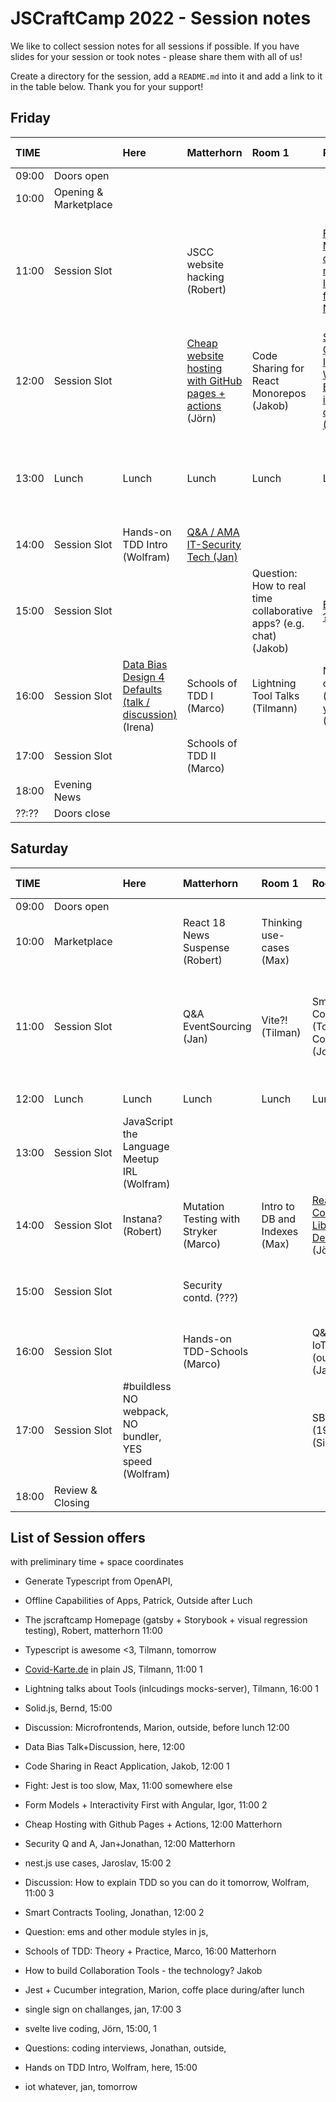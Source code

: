 # JSCraftCamp 2022 - Session notes

We like to collect session notes for all sessions if possible. If you have slides for your session or took notes - please share them with all of us!

Create a directory for the session, add a `README.md` into it and add a link to it in the table below. Thank you for your support!

## Friday

| TIME  |                       | Here                                                                    | Matterhorn                                                                                               | Room 1                                                             | Room 2                                                                                            | Room 3                                                | Somewhere else                                                                                             |
| :---- | :-------------------- | :---------------------------------------------------------------------- | :------------------------------------------------------------------------------------------------------- | :----------------------------------------------------------------- | :------------------------------------------------------------------------------------------------ | :---------------------------------------------------- | :--------------------------------------------------------------------------------------------------------- |
| 09:00 | Doors open            |                                                                         |                                                                                                          |                                                                    |                                                                                                   |                                                       |                                                                                                            |
| 10:00 | Opening & Marketplace |                                                                         |                                                                                                          |                                                                    |                                                                                                   |                                                       |                                                                                                            |
| 11:00 | Session Slot          |                                                                         | JSCC website hacking (Robert)                                                                            |                                                                    | [Form Models (vs domain models) / Interactivity first with NGRX (???)](./form-models/)            | [Covid-Karte vanilla JS (Tilmann)](./covid-karte-de/) | Microfrontends Experience Exchange (outside) (Marion) / How to explain TDD so you do it tomorrow (Wolfram) |
| 12:00 | Session Slot          |                                                                         | [Cheap website hosting with GitHub pages + actions](./gh-actions) (Jörn) | Code Sharing for React Monorepos (Jakob)                           | [Smart Contracts - Introduction: Why Blockchain is not just co??? (Jonathan)](./smart-contracts/) | Backend APIs with TypeScript (Michael)                |                                                                                                            |
| 13:00 | Lunch                 | Lunch                                                                   | Lunch                                                                                                    | Lunch                                                              | Lunch                                                                                             | Lunch                                                 | Jest & Cucumber Integration? (Marion) / Jest sucks: Alternatives? (Max)                                    |
| 14:00 | Session Slot          | Hands-on TDD Intro (Wolfram)                                            | [Q&A / AMA IT-Security Tech (Jan)](./security/)                                                          |                                                                    |                                                                                                   | Svelte live coding (Jörn)                             | Offline Capability of Apps (Patrick)                                                                       |
| 15:00 | Session Slot          |                                                                         |                                                                                                          | Question: How to real time collaborative apps? (e.g. chat) (Jakob) | [ESM - MJS ??? (Irena)](./esm/)                                                                   | SolidJS Hands on (Bernd)                              | Questions: Coding Interviews (Jonathan)                                                                    |
| 16:00 | Session Slot          | [Data Bias Design 4 Defaults (talk / discussion)](./data-bias/) (Irena) | Schools of TDD I (Marco)                                                                                 | Lightning Tool Talks (Tilmann)                                     | Nest.JS Use cases (show yours) (Iaroslav)                                                         | [Q&A / AMA SSO Challenges](./sso-ama/) (Jan)          |                                                                                                            |
| 17:00 | Session Slot          |                                                                         | Schools of TDD II (Marco)                                                                                |                                                                    |                                                                                                   |                                                       |                                                                                                            |
| 18:00 | Evening News          |                                                                         |                                                                                                          |                                                                    |                                                                                                   |                                                       |                                                                                                            |
| ??:?? | Doors close           |                                                                         |                                                                                                          |                                                                    |                                                                                                   |                                                       |                                                                                                            |

## Saturday

| TIME  |                  | Here                                                   | Matterhorn                            | Room 1                        | Room 2                                                                  | Room 3                                                   | Somewhere else                                                                                             |
| :---- | :--------------- | :----------------------------------------------------- | :------------------------------------ | :---------------------------- | :---------------------------------------------------------------------- | :------------------------------------------------------- | ---------------------------------------------------------------------------------------------------------- |
| 09:00 | Doors open       |                                                        |                                       |                               |                                                                         |                                                          |                                                                                                            |
| 10:00 | Marketplace      |                                                        | React 18 News Suspense (Robert)       | Thinking use-cases (Max)      |                                                                         | Morning Kata ([JSKatas.org](https://jskatas.org)) (Jörn) |                                                                                                            |
| 11:00 | Session Slot     |                                                        | Q&A EventSourcing (Jan)               | Vite?! (Tilman)               | Smart Contracts II (Tools + Code) (Jonathan)                            | Help me upgrade my Curriculum (Brigitte)                 | [Media Blog, Video, Audio](./media/) (@cowglow) / Discussion: Do we need GraphQL or is Rest enough? (Bene) |
| 12:00 | Lunch            | Lunch                                                  | Lunch                                 | Lunch                         | Lunch                                                                   | Lunch                                                    | [Sustainability](./sustainability/) (Wolfram)                                                              |
| 13:00 | Session Slot     | JavaScript the Language Meetup IRL (Wolfram)           |                                       |                               |                                                                         | Mint your own NFT (Lars)                                 | Question: Angular CDK (Lonely Dan)                                                                         |
| 14:00 | Session Slot     | Instana? (Robert)                                      | Mutation Testing with Stryker (Marco) | Intro to DB and Indexes (Max) | [React Component Library API Design](./react-component-library/) (Jörn) | [P5JS](./p5js/) (@cowglow)                               |                                                                                                            |
| 15:00 | Session Slot     |                                                        | Security contd. (???)                 |                               |                                                                         | Svelte (Corinna)                                         | Move from Gatsby to Next?! Discussion (Irena)                                                              |
| 16:00 | Session Slot     |                                                        | Hands-on TDD-Schools (Marco)          |                               | Q&A / AMA IoT (outside) (Jan)                                           |                                                          |                                                                                                            |
| 17:00 | Session Slot     | #buildless NO webpack, NO bundler, YES speed (Wolfram) |                                       |                               | SBOM (19028) (Simon)                                                    |                                                          |                                                                                                            |
| 18:00 | Review & Closing |                                                        |                                       |                               |                                                                         |                                                          |                                                                                                            |

## List of Session offers

with preliminary time + space coordinates

- Generate Typescript from OpenAPI,
- Offline Capabilities of Apps, Patrick, Outside after Luch
- The jscraftcamp Homepage (gatsby + Storybook + visual regression testing), Robert, matterhorn 11:00
- Typescript is awesome <3, Tilmann, tomorrow
- [Covid-Karte.de](https://covid-karte.de/) in plain JS, Tilmann, 11:00 1
- Lightning talks about Tools (inlcudings mocks-server), Tilmann, 16:00 1
- Solid.js, Bernd, 15:00
- Discussion: Microfrontends, Marion, outside, before lunch 12:00
- Data Bias Talk+Discussion, here, 12:00
- Code Sharing in React Application, Jakob, 12:00 1
- Fight: Jest is too slow, Max, 11:00 somewhere else
- Form Models + Interactivity First with Angular, Igor, 11:00 2
- Cheap Hosting with Github Pages + Actions, 12:00 Matterhorn
- Security Q and A, Jan+Jonathan, 12:00 Matterhorn
- nest.js use cases, Jaroslav, 15:00 2
- Discussion: How to explain TDD so you can do it tomorrow, Wolfram, 11:00 3
- Smart Contracts Tooling, Jonathan, 12:00 2
- Question: ems and other module styles in js,
- Schools of TDD: Theory + Practice, Marco, 16:00 Matterhorn
- How to build Collaboration Tools - the technology? Jakob
- Jest + Cucumber integration, Marion, coffe place during/after lunch
- single sign on challanges, jan, 17:00 3
- svelte live coding, Jörn, 15:00, 1
- Questions: coding interviews, Jonathan, outside,
- Hands on TDD Intro, Wolfram, here, 15:00

- iot whatever, jan, tomorrow
